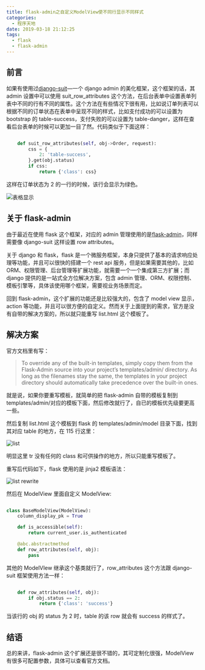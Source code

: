 ```yaml
---
title: flask-admin之自定义ModelView使不同行显示不同样式
categories:
  - 程序天地
date: 2019-03-18 21:12:25
tags:
  - flask
  - flask-admin
---
```


## 前言

如果有使用过[django-suit](https://github.com/darklow/django-suit)—一个 django admin 的美化框架，这个框架的话，其 admin 设置中可以使用 suit_row_attributes 这个方法，在后台表单中设置表单列表中不同的行有不同的属性。这个方法在有些情况下很有用，比如说订单列表可以根据不同的订单状态在表单中呈现不同的样式，比如支付成功的可以设置为 bootstrap 的 table-success，支付失败的可以设置为 table-danger，这样在查看后台表单的时候可以更加一目了然。代码类似于下面这样：

```python

    def suit_row_attributes(self, obj->Order, request):
        css = {
            2: 'table-success',
        }.get(obj.status)
        if css:
            return {'class': css}

```

这样在订单状态为 2 的一行的时候，该行会显示为绿色。

![表格显示](/flask-admin/table-css.png "表格显示")

## 关于 flask-admin

由于最近在使用 flask 这个框架，对应的 admin 管理使用的是[flask-admin](https://flask-admin.readthedocs.io/en/latest/introduction/)，同样需要像 django-suit 这样设置 row attributes。

关于 django 和 flask，flask 是一个微服务框架，本身只提供了基本的请求响应处理等功能，并且可以很快的搭建一个 rest api 服务，但是如果需要其他的，比如 ORM、权限管理、后台管理等扩展功能，就需要一个一个集成第三方扩展；而 django 提供的是一站式全方位解决方案，包含 admin 管理、ORM、权限控制、模板引擎等，具体该使用哪个框架，需要视业务场景而定。

回到 flask-admin，这个扩展的功能还是比较强大的，包含了 model view 显示，action 等功能，并且可以很方便的自定义。然而关于上面提到的需求，官方是没有自带的解决方案的，所以就只能重写 list.html 这个模板了。

## 解决方案

官方文档里有写：

> To override any of the built-in templates, simply copy them from the Flask-Admin source into your project’s templates/admin/ directory. As long as the filenames stay the same, the templates in your project directory should automatically take precedence over the built-in ones.

就是说，如果你要重写模板，就简单的把 flask-admin 自带的模板复制到 templates/admin/对应的模板下面，然后修改就行了，自已的模板优先级要更高一些。

然后复制 list.html 这个模板到 flask 的 templates/admin/model 目录下面，找到其对应 table 的地方，在 115 行这里：

![list](/flask-admin/list.webp)

明显这里 tr 没有任何的 class 和可供操作的地方，所以只能重写模板了。

重写后代码如下，flask 使用的是 jinja2 模板语法：

![list rewrite](/flask-admin/list-rewrite.webp)

然后在 ModelView 里面自定义 ModelView:

```python

class BaseModelView(ModelView):
    column_display_pk = True

    def is_accessible(self):
        return current_user.is_authenticated

    @abc.abstractmethod
    def row_attributes(self, obj):
        pass

```

其他的 ModelVIew 继承这个基类就行了，row_attributes 这个方法跟 django-suit 框架使用方法一样：

```python

    def row_attributes(self, obj):
        if obj.status == 2:
            return {'class': 'success'}

```

当该行的 obj 的 status 为 2 时，table 的该 row 就会有 success 的样式了。

## 结语

总的来讲，flask-admin 这个扩展还是很不错的，其可定制化很强，ModelView 有很多可配置参数，具体可以查看官方文档。
